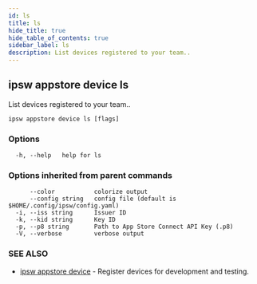 ```yaml
---
id: ls
title: ls
hide_title: true
hide_table_of_contents: true
sidebar_label: ls
description: List devices registered to your team..
---
```

## ipsw appstore device ls

List devices registered to your team..

```
ipsw appstore device ls [flags]
```

### Options

```
  -h, --help   help for ls
```

### Options inherited from parent commands

```
      --color           colorize output
      --config string   config file (default is $HOME/.config/ipsw/config.yaml)
  -i, --iss string      Issuer ID
  -k, --kid string      Key ID
  -p, --p8 string       Path to App Store Connect API Key (.p8)
  -V, --verbose         verbose output
```

### SEE ALSO

* [ipsw appstore device](/docs/cli/ipsw/appstore/device)	 - Register devices for development and testing.


